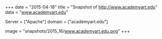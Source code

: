 
+++
date = "2015-04-18"
title = "Snapshot of http://www.academyart.edu"
data = "www.academyart.edu"

Server = ["Apache"]
domain = ["academyart.edu"]

  image = "snapshots/2015_16/www.academyart.edu.png"
+++
#
